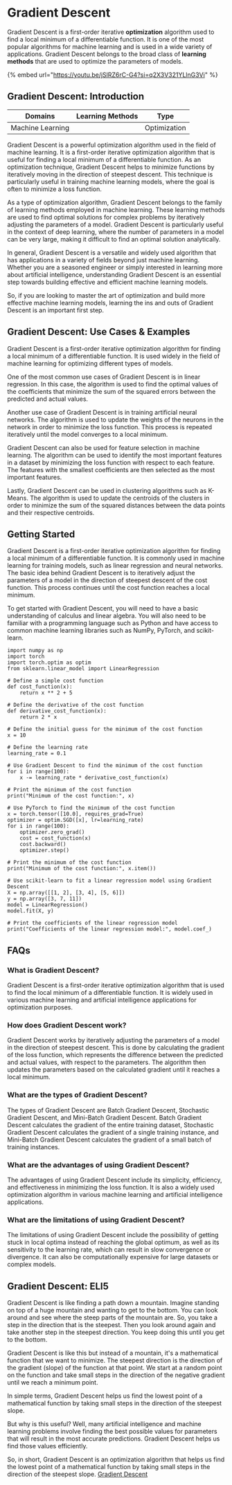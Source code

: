 # Gradient Descent

Gradient Descent is a first-order iterative **optimization** algorithm used to find a local minimum of a differentiable function. It is one of the most popular algorithms for machine learning and is used in a wide variety of applications. Gradient Descent belongs to the broad class of **learning methods** that are used to optimize the parameters of models.

{% embed url="https://youtu.be/jSlRZ6rC-G4?si=q2X3V321YLlnG3Vi" %}

## Gradient Descent: Introduction

| Domains          | Learning Methods | Type         |
| ---------------- | ---------------- | ------------ |
| Machine Learning |                  | Optimization |

Gradient Descent is a powerful optimization algorithm used in the field of machine learning. It is a first-order iterative optimization algorithm that is useful for finding a local minimum of a differentiable function. As an optimization technique, Gradient Descent helps to minimize functions by iteratively moving in the direction of steepest descent. This technique is particularly useful in training machine learning models, where the goal is often to minimize a loss function.

As a type of optimization algorithm, Gradient Descent belongs to the family of learning methods employed in machine learning. These learning methods are used to find optimal solutions for complex problems by iteratively adjusting the parameters of a model. Gradient Descent is particularly useful in the context of deep learning, where the number of parameters in a model can be very large, making it difficult to find an optimal solution analytically.

In general, Gradient Descent is a versatile and widely used algorithm that has applications in a variety of fields beyond just machine learning. Whether you are a seasoned engineer or simply interested in learning more about artificial intelligence, understanding Gradient Descent is an essential step towards building effective and efficient machine learning models.

So, if you are looking to master the art of optimization and build more effective machine learning models, learning the ins and outs of Gradient Descent is an important first step.

## Gradient Descent: Use Cases & Examples

Gradient Descent is a first-order iterative optimization algorithm for finding a local minimum of a differentiable function. It is used widely in the field of machine learning for optimizing different types of models.

One of the most common use cases of Gradient Descent is in linear regression. In this case, the algorithm is used to find the optimal values of the coefficients that minimize the sum of the squared errors between the predicted and actual values.

Another use case of Gradient Descent is in training artificial neural networks. The algorithm is used to update the weights of the neurons in the network in order to minimize the loss function. This process is repeated iteratively until the model converges to a local minimum.

Gradient Descent can also be used for feature selection in machine learning. The algorithm can be used to identify the most important features in a dataset by minimizing the loss function with respect to each feature. The features with the smallest coefficients are then selected as the most important features.

Lastly, Gradient Descent can be used in clustering algorithms such as K-Means. The algorithm is used to update the centroids of the clusters in order to minimize the sum of the squared distances between the data points and their respective centroids.

## Getting Started

Gradient Descent is a first-order iterative optimization algorithm for finding a local minimum of a differentiable function. It is commonly used in machine learning for training models, such as linear regression and neural networks. The basic idea behind Gradient Descent is to iteratively adjust the parameters of a model in the direction of steepest descent of the cost function. This process continues until the cost function reaches a local minimum.

To get started with Gradient Descent, you will need to have a basic understanding of calculus and linear algebra. You will also need to be familiar with a programming language such as Python and have access to common machine learning libraries such as NumPy, PyTorch, and scikit-learn.

```
import numpy as np
import torch
import torch.optim as optim
from sklearn.linear_model import LinearRegression

# Define a simple cost function
def cost_function(x):
    return x ** 2 + 5

# Define the derivative of the cost function
def derivative_cost_function(x):
    return 2 * x

# Define the initial guess for the minimum of the cost function
x = 10

# Define the learning rate
learning_rate = 0.1

# Use Gradient Descent to find the minimum of the cost function
for i in range(100):
    x -= learning_rate * derivative_cost_function(x)

# Print the minimum of the cost function
print("Minimum of the cost function:", x)

# Use PyTorch to find the minimum of the cost function
x = torch.tensor([10.0], requires_grad=True)
optimizer = optim.SGD([x], lr=learning_rate)
for i in range(100):
    optimizer.zero_grad()
    cost = cost_function(x)
    cost.backward()
    optimizer.step()

# Print the minimum of the cost function
print("Minimum of the cost function:", x.item())

# Use scikit-learn to fit a linear regression model using Gradient Descent
X = np.array([[1, 2], [3, 4], [5, 6]])
y = np.array([3, 7, 11])
model = LinearRegression()
model.fit(X, y)

# Print the coefficients of the linear regression model
print("Coefficients of the linear regression model:", model.coef_)

```

## FAQs

### What is Gradient Descent?

Gradient Descent is a first-order iterative optimization algorithm that is used to find the local minimum of a differentiable function. It is widely used in various machine learning and artificial intelligence applications for optimization purposes.

### How does Gradient Descent work?

Gradient Descent works by iteratively adjusting the parameters of a model in the direction of steepest descent. This is done by calculating the gradient of the loss function, which represents the difference between the predicted and actual values, with respect to the parameters. The algorithm then updates the parameters based on the calculated gradient until it reaches a local minimum.

### What are the types of Gradient Descent?

The types of Gradient Descent are Batch Gradient Descent, Stochastic Gradient Descent, and Mini-Batch Gradient Descent. Batch Gradient Descent calculates the gradient of the entire training dataset, Stochastic Gradient Descent calculates the gradient of a single training instance, and Mini-Batch Gradient Descent calculates the gradient of a small batch of training instances.

### What are the advantages of using Gradient Descent?

The advantages of using Gradient Descent include its simplicity, efficiency, and effectiveness in minimizing the loss function. It is also a widely used optimization algorithm in various machine learning and artificial intelligence applications.

### What are the limitations of using Gradient Descent?

The limitations of using Gradient Descent include the possibility of getting stuck in local optima instead of reaching the global optimum, as well as its sensitivity to the learning rate, which can result in slow convergence or divergence. It can also be computationally expensive for large datasets or complex models.

## Gradient Descent: ELI5

Gradient Descent is like finding a path down a mountain. Imagine standing on top of a huge mountain and wanting to get to the bottom. You can look around and see where the steep parts of the mountain are. So, you take a step in the direction that is the steepest. Then you look around again and take another step in the steepest direction. You keep doing this until you get to the bottom.

Gradient Descent is like this but instead of a mountain, it's a mathematical function that we want to minimize. The steepest direction is the direction of the gradient (slope) of the function at that point. We start at a random point on the function and take small steps in the direction of the negative gradient until we reach a minimum point.

In simple terms, Gradient Descent helps us find the lowest point of a mathematical function by taking small steps in the direction of the steepest slope.

But why is this useful? Well, many artificial intelligence and machine learning problems involve finding the best possible values for parameters that will result in the most accurate predictions. Gradient Descent helps us find those values efficiently.

So, in short, Gradient Descent is an optimization algorithm that helps us find the lowest point of a mathematical function by taking small steps in the direction of the steepest slope. [Gradient Descent](https://serp.ai/gradient-descent/)
